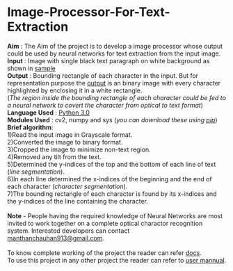 # Image-Processor-For-Text-Extraction
<b>Aim</b> : The Aim of the project is to develop a image processor whose output could be used by neural networks for text extraction from the input image.<br />
<b>Input</b> : Image with single black text paragraph on white background as shown in [sample](sample_image.jpg)<br />
<b>Output</b> : Bounding rectangle of each character in the input. But for representation purpose the [output](output.jpg) is an binary image with every character highlighted by enclosing it in a white rectangle.<br />
(<i>The region inside the bounding rectangle of each character could be fed to a neural network to covert the character from optical to text format</i>)<br />
<b>Language Used</b> : [Python 3.0](https://www.python.org/download/releases/3.0/)<br />
<b>Modules Used</b> : cv2, numpy and sys (<i>you can download these using [pip](https://packaging.python.org/tutorials/installing-packages/)</i>)<br />
<b>Brief algorithm</b>:<br />
1)Read the input image in Grayscale format.<br />
2)Converted the image to binary format.<br />
3)Cropped the image to minimize non-text region.<br />
4)Removed any tilt from the text.<br />
5)Determined the y-indices of the top and the bottom of each line of text (<i>line segmentation</i>).<br />
6)In each line determined the x-indices of the beginning and the end of each character (<i>character segmentation</i>).<br />
7)The bounding rectangle of each character is found by its x-indices and the y-indices of the line containing the character.<br /><br />
<b>Note</b> - People having the required knowledge of Neural Networks are most invited to work together on a complete optical charactor recognition system. Interested developers can contact manthanchauhan913@gmail.com.<br /><br />
To know complete working of the project the reader can refer [docs](complete_docs).<br />
To use this project in any other project the reader can refer to [user mannual](user_mannual).<br />


 
	
